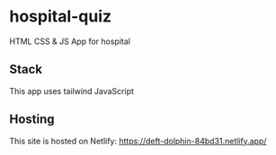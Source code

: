# hospital-quiz
HTML CSS & JS App for hospital
## Stack
This app uses tailwind JavaScript
## Hosting
This site is hosted on Netlify: https://deft-dolphin-84bd31.netlify.app/